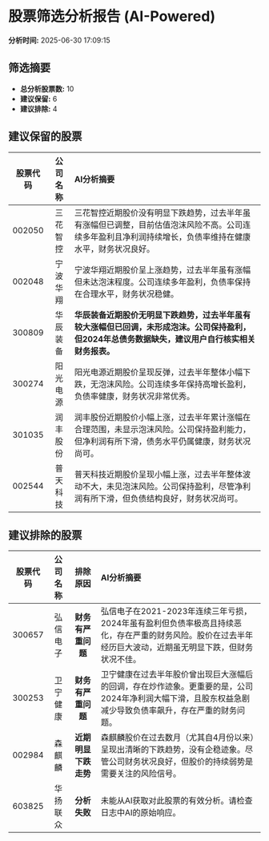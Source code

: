 # 股票筛选分析报告 (AI-Powered)

**分析时间:** 2025-06-30 17:09:15

## 筛选摘要

- **总分析股票数:** 10
- **建议保留:** 6
- **建议排除:** 4

## 建议保留的股票

| 股票代码 | 公司名称 | AI分析摘要 |
|:---:|:---:|:---|
| 002050 | 三花智控 | 三花智控近期股价没有明显下跌趋势，过去半年虽有涨幅但已调整，目前估值泡沫风险不高。公司连续多年盈利且净利润持续增长，负债率维持在健康水平，财务状况良好。 |
| 002048 | 宁波华翔 | 宁波华翔近期股价呈上涨趋势，过去半年虽有涨幅但未达泡沫程度。公司连续多年盈利，负债率保持在合理水平，财务状况稳健。 |
| 300809 | 华辰装备 | **华辰装备近期股价无明显下跌趋势，过去半年虽有较大涨幅但已回调，未形成泡沫。公司保持盈利，但2024年总债务数据缺失，建议用户自行核实相关财务报表。** |
| 300274 | 阳光电源 | 阳光电源近期股价呈现反弹，过去半年整体小幅下跌，无泡沫风险。公司连续多年保持高增长盈利，负债率健康，财务状况非常优秀。 |
| 301035 | 润丰股份 | 润丰股份近期股价小幅上涨，过去半年累计涨幅在合理范围，未显示泡沫风险。公司保持盈利能力，但净利润有所下滑，债务水平仍属健康，财务状况尚可。 |
| 002544 | 普天科技 | 普天科技近期股价呈现小幅上涨，过去半年整体波动不大，未见泡沫风险。公司保持盈利，尽管净利润有所下滑，但负债结构良好，财务状况尚可。 |

## 建议排除的股票

| 股票代码 | 公司名称 | 排除原因 | AI分析摘要 |
|:---:|:---:|:---:|:---|
| 300657 | 弘信电子 | **财务有严重问题** | 弘信电子在2021-2023年连续三年亏损，2024年虽有盈利但负债率极高且持续恶化，存在严重的财务风险。股价在过去半年经历巨大波动，近期虽无明显下跌，但财务状况不佳。 |
| 300253 | 卫宁健康 | **财务有严重问题** | 卫宁健康在过去半年股价曾出现巨大涨幅后的回调，存在炒作迹象。更重要的是，公司2024年净利润大幅下滑，且股东权益急剧减少导致负债率飙升，存在严重的财务问题。 |
| 002984 | 森麒麟 | **近期明显下跌走势** | 森麒麟股价在过去数月（尤其自4月份以来）呈现出清晰的下跌趋势，没有企稳迹象。尽管公司财务状况良好，但股价的持续弱势是需要关注的风险信号。 |
| 603825 | 华扬联众 | **分析失败** | 未能从AI获取对此股票的有效分析。请检查日志中AI的原始响应。 |
